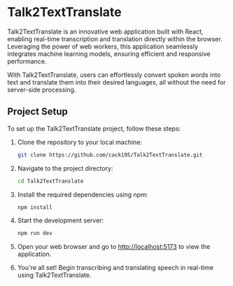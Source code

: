  # Talk2TextTranslate

Talk2TextTranslate is an innovative web application built with React, enabling real-time transcription and translation directly within the browser. Leveraging the power of web workers, this application seamlessly integrates machine learning models, ensuring efficient and responsive performance.

With Talk2TextTranslate, users can effortlessly convert spoken words into text and translate them into their desired languages, all without the need for server-side processing. 

## Project Setup

To set up the Talk2TextTranslate project, follow these steps:

1. Clone the repository to your local machine:

    ```bash
    git clone https://github.com/cack195/Talk2TextTranslate.git
    ```

2. Navigate to the project directory:

    ```bash
    cd Talk2TextTranslate
    ```

3. Install the required dependencies using npm:

    ```bash
    npm install
    ```

4. Start the development server:

    ```bash
    npm run dev
    ```

5. Open your web browser and go to [http://localhost:5173](http://localhost:5173) to view the application.

6. You're all set! Begin transcribing and translating speech in real-time using Talk2TextTranslate.

